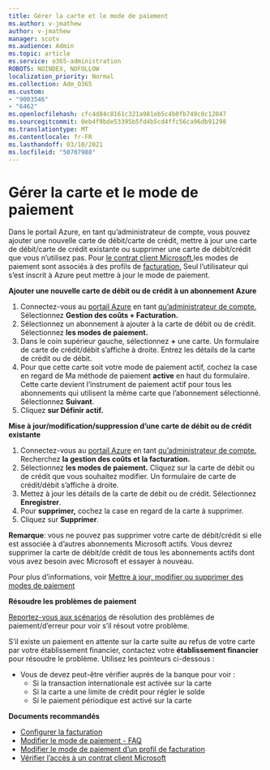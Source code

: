 ```yaml
---
title: Gérer la carte et le mode de paiement
ms.author: v-jmathew
author: v-jmathew
manager: scotv
ms.audience: Admin
ms.topic: article
ms.service: o365-administration
ROBOTS: NOINDEX, NOFOLLOW
localization_priority: Normal
ms.collection: Adm_O365
ms.custom:
- "9003546"
- "6462"
ms.openlocfilehash: cfc4d84c8161c321a981eb5c4b0fb749c0c12047
ms.sourcegitcommit: 0eb4f9bde53395b5fd4b5cd4ffc56ca96db91298
ms.translationtype: MT
ms.contentlocale: fr-FR
ms.lasthandoff: 03/10/2021
ms.locfileid: "50707988"
---
```

# <a name="manage-card-and-payment-method"></a>Gérer la carte et le mode de paiement

Dans le portail Azure, en tant qu’administrateur de compte, vous pouvez ajouter une nouvelle carte de débit/carte de crédit, mettre à jour une carte de débit/carte de crédit existante ou supprimer une carte de débit/crédit que vous n’utilisez pas. Pour [le contrat client Microsoft,](https://docs.microsoft.com/azure/billing/billing-how-to-change-credit-card?WT.mc_id=Portal-Microsoft_Azure_Support#check-access-to-a-microsoft-customer-agreement)les modes de paiement sont associés à des profils de [facturation.](https://docs.microsoft.com/azure/billing/billing-how-to-change-credit-card?WT.mc_id=Portal-Microsoft_Azure_Support#change-payment-method-for-a-billing-profile) Seul l’utilisateur qui s’est inscrit à Azure peut mettre à jour le mode de paiement.

**Ajouter une nouvelle carte de débit ou de crédit à un abonnement Azure**

1. Connectez-vous au [portail Azure](https://ms.portal.azure.com/) en tant [qu’administrateur de compte.](https://docs.microsoft.com/azure/cost-management-billing/manage/billing-subscription-transfer?WT.mc_id=Portal-Microsoft_Azure_Support#whoisaa) Sélectionnez **Gestion des coûts + Facturation.**
2. Sélectionnez un abonnement à ajouter à la carte de débit ou de crédit. Sélectionnez **les modes de paiement.**
3. Dans le coin supérieur gauche, sélectionnez **+** une carte. Un formulaire de carte de crédit/débit s’affiche à droite. Entrez les détails de la carte de crédit ou de débit.
4. Pour que cette carte soit votre mode de paiement actif, cochez la case en regard de Ma méthode de paiement **active** en haut du formulaire. Cette carte devient l’instrument de paiement actif pour tous les abonnements qui utilisent la même carte que l’abonnement sélectionné. Sélectionnez **Suivant**.
5. Cliquez **sur Définir actif.** 
 
**Mise à jour/modification/suppression d’une carte de débit ou de crédit existante**

1.  Connectez-vous au [portail Azure](https://portal.azure.com/) en tant [qu’administrateur de compte.](https://docs.microsoft.com/azure/billing/billing-subscription-transfer?WT.mc_id=Portal-Microsoft_Azure_Support#whoisaa) Recherchez **la gestion des coûts et la facturation.**
2.  Sélectionnez **les modes de paiement.** Cliquez sur la carte de débit ou de crédit que vous souhaitez modifier. Un formulaire de carte de crédit/débit s’affiche à droite.
3.  Mettez à jour les détails de la carte de débit ou de crédit. Sélectionnez **Enregistrer**.
4.  Pour **supprimer,** cochez la case en regard de la carte à supprimer.
5.  Cliquez sur **Supprimer**.

**Remarque**: vous ne pouvez pas supprimer votre carte de débit/crédit si elle est associée à d’autres abonnements Microsoft actifs. Vous devrez supprimer la carte de débit/de crédit de tous les abonnements actifs dont vous avez besoin avec Microsoft et essayer à nouveau.

Pour plus d’informations, voir [Mettre à jour, modifier ou supprimer des modes de paiement](https://docs.microsoft.com/azure/billing/billing-how-to-change-credit-card?WT.mc_id=Portal-Microsoft_Azure_Support)

**Résoudre les problèmes de paiement**

[Reportez-vous aux scénarios](https://docs.microsoft.com/azure/cost-management-billing/manage/billing-troubleshoot-azure-payment-issues) de résolution des problèmes de paiement/d’erreur pour voir s’il résout votre problème.

S’il existe un paiement en attente sur la carte suite au refus de votre carte par votre établissement financier, contactez votre **établissement financier** pour résoudre le problème. Utilisez les pointeurs ci-dessous :

- Vous de devez peut-être vérifier auprès de la banque pour voir : 
    - Si la transaction internationale est activée sur la carte
    - Si la carte a une limite de crédit pour régler le solde
    - Si le paiement périodique est activé sur la carte

**Documents recommandés**

- [Configurer la facturation](https://docs.microsoft.com/azure/cost-management-billing/manage/pay-by-invoice)
- [Modifier le mode de paiement - FAQ](https://docs.microsoft.com/azure/cost-management-billing/manage/change-credit-card?WT.mc_id=Portal-Microsoft_Azure_Support#frequently-asked-questions)
- [Modifier le mode de paiement d’un profil de facturation](https://docs.microsoft.com/azure/cost-management-billing/manage/change-credit-card?WT.mc_id=Portal-Microsoft_Azure_Support#change-payment-method-for-a-billing-profile)
- [Vérifier l’accès à un contrat client Microsoft](https://docs.microsoft.com/azure/cost-management-billing/manage/change-credit-card?WT.mc_id=Portal-Microsoft_Azure_Support#check-access-to-a-microsoft-customer-agreement)
